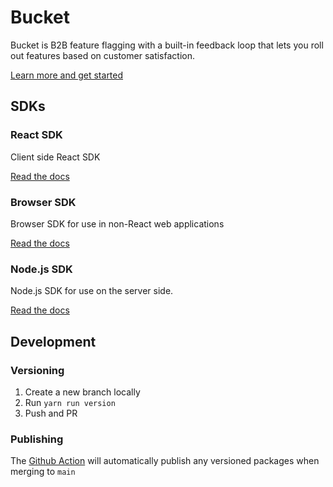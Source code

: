 # Bucket

Bucket is B2B feature flagging with a built-in feedback loop that lets you roll out features based on customer satisfaction.

[Learn more and get started](https://bucket.co/)

## SDKs

### React SDK

Client side React SDK

[Read the docs](packages/react-sdk/README.md)

### Browser SDK

Browser SDK for use in non-React web applications

[Read the docs](packages/browser-sdk/README.md)

### Node.js SDK

Node.js SDK for use on the server side.

[Read the docs](packages/node-sdk/README.md)

## Development

### Versioning

1. Create a new branch locally
2. Run `yarn run version`
3. Push and PR

### Publishing

The [Github Action](.github/workflows/publish.yml) will automatically publish any versioned packages when merging to `main`
